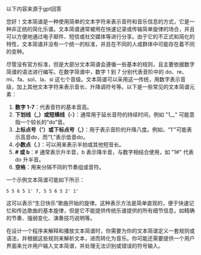 以下内容来源于gpt回答

您好！文本简谱是一种使用简单的文本字符来表示音符和音乐信息的方式，它是一种非正统的简化乐谱。文本简谱通常被用在快速记录或传输简单旋律的场合，并且可以方便地通过电子邮件、短信或社交媒体等进行分享。由于它的不正式和简化的特性，文本简谱并没有一个统一的标准，并且在不同的人或群体中可能存在着不同的变种。

尽管没有官方标准，但是大部分文本简谱会遵循一些基本的规则，且主要依据数字简谱的语法进行编写。在数字简谱中，数字 1 到 7 分别代表音阶中的 do、re、mi、fa、sol、la、si 这七个音级。文本简谱可以采用这一传统，用数字表示音级，加上其他文本字符来表示音长、升降调符号等。以下是一些常见的文本简谱元素：

1. **数字 1-7**：代表音符的基本音高。
2. **下划线（_）或短横线（-）**：通常用于延长音符的持续时间，例如 "1__" 可能意指一个较长的“do”音。
3. **上标点号（'）或下标点号（,）**：用于表示音阶的升降八度。例如，“1'”可能表示高音do，而“1,”表示低音do。
4. **小数点（.）**：可以用来表示半拍或其他短音长。
5. **# 或 b**：# 通常表示升半音，b 表示降半音，与数字相结合使用，如 "1#" 代表 do 升半音。
6. **空格**：用来分隔不同的节奏组或音符。

一个示例文本简谱可能如下所示：

```
5 5 6 5 1' 7, 5 5 6 5 2' 1'
```

这可以表示“生日快乐”歌曲开始的旋律。这种表示方法是简单直观的，便于快速记忆和传达歌曲的基本旋律，但是它不能提供传统乐谱提供的所有细节信息，如精确的节奏、强弱变化、演奏技巧说明等。

在设计一个程序来解释和播放文本简谱时，你需要为你的文本简谱定义一套规则或语法，并根据这些规则来解析文本，进而转化为音乐。你可能还需要提供一个用户界面来允许用户输入文本简谱，并处理无法识别或错误的符号输入。